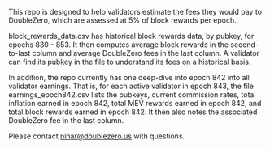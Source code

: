 This repo is designed to help validators estimate the fees they would pay to DoubleZero, which are assessed at 5% of block rewards per epoch.

block_rewards_data.csv has historical block rewards data, by pubkey, for epochs 830 - 853. It then computes average block rewards in the second-to-last column and average DoubleZero fees in the last column. A validator can find its pubkey in the file to understand its fees on a historical basis.

In addition, the repo currently has one deep-dive into epoch 842 into all validator earnings. That is, for each active validator in epoch 843, the file earnings_epoch842.csv lists the pubkeys, current commission rates, total inflation earned in epoch 842, total MEV rewards earned in epoch 842, and total block rewards earned in epoch 842. It then also notes the associated DoubleZero fee in the last column.

Please contact nihar@doublezero.us with questions.
